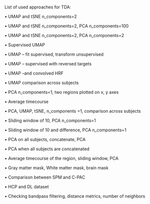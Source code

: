 List of used approaches for TDA: 

•	UMAP and tSNE n_components=2

•	UMAP and tSNE n_components=2, PCA n_components=100

•	UMAP and tSNE n_components=2, PCA n_components=2

•	Supervised UMAP

•	UMAP – fit supervised, transform unsupervised

•	UMAP – supervised with reversed targets

•	UMAP –and convolved HRF

•	UMAP comparison across subjects

•	PCA n_components=1, two regions plotted on x, y axes

•	Average timecourse

•	PCA, UMAP, tSNE, n_components =1, comparison across subjects

•	Sliding window of 10, PCA n_components=1

•	Sliding window of 10 and difference, PCA n_components=1

•	PCA on all subjects, concatenate, PCA

•	PCA when all subjects are concatenated

•	Average timecourse of the region, sliding window, PCA

•	Gray matter mask, White matter mask, brain mask

•	Comparison between SPM and C-PAC

•	HCP and DL dataset

•	Checking bandpass filtering, distance metrics, number of neighbors





